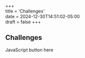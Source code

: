 +++  
title = 'Challenges'  
date = 2024-12-30T14:51:02-05:00  
draft = false
+++

## Challenges

JavaScript button here